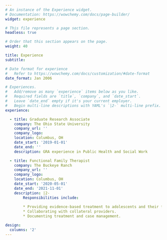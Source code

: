 ```yaml
---
# An instance of the Experience widget.
# Documentation: https://wowchemy.com/docs/page-builder/
widget: experience

# This file represents a page section.
headless: true

# Order that this section appears on the page.
weight: 40

title: Experience
subtitle:

# Date format for experience
#   Refer to https://wowchemy.com/docs/customization/#date-format
date_format: Jan 2006

# Experiences.
#   Add/remove as many `experience` items below as you like.
#   Required fields are `title`, `company`, and `date_start`.
#   Leave `date_end` empty if it's your current employer.
#   Begin multi-line descriptions with YAML's `|2-` multi-line prefix.
experience:

  - title: Graduate Research Associate
    company: The Ohio State University
    company_url: ''
    company_logo:
    location: Columbus, OH
    date_start: '2019-01-01'
    date_end: ''
    description: GRA experience in Public Health and Social Work 

  - title: Functional Family Therapist
    company: The Buckeye Ranch
    company_url: ''
    company_logo: 
    location: Columbus, OH
    date_start: '2020-05-01'
    date_end: '2021-11-01'
    description: |2-
        Responsibilities include:
        
        * Providing evidence-based treatment to adolescents and their families. 
        * Collaborating with collateral providers. 
        * Documenting treatment and case management. 

design:
  columns: '2'
---
```


